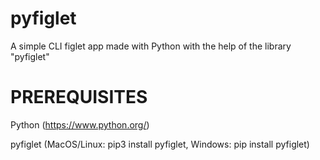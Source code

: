 # pyfiglet
A simple CLI figlet app made with Python with the help of the library "pyfiglet"

# PREREQUISITES
Python (https://www.python.org/)

pyfiglet (MacOS/Linux: pip3 install pyfiglet, Windows: pip install pyfiglet)